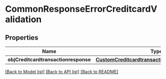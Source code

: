 # CommonResponseErrorCreditcardValidation

## Properties
Name | Type | Description | Notes
------------ | ------------- | ------------- | -------------
**objCreditcardtransactionresponse** | [**CustomCreditcardtransactionresponseResponse***](CustomCreditcardtransactionresponseResponse.md) |  | [optional] 

[[Back to Model list]](../README.md#documentation-for-models) [[Back to API list]](../README.md#documentation-for-api-endpoints) [[Back to README]](../README.md)


